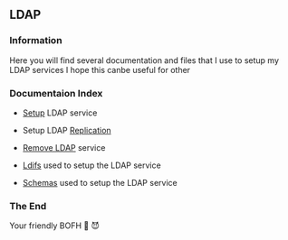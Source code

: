 ## LDAP

### Information
Here you will find several documentation and files that I use to setup my LDAP services
I hope this canbe useful for other

### Documentaion Index

- [Setup](https://github.com/badassops/ldap-tool-go/tree/main/docs/ldap/setup_ldap_servers.md) LDAP service

- Setup LDAP [Replication](https://github.com/badassops/ldap-tool-go/tree/main/docs/ldap/setup_ldap_replication.md)

- [Remove LDAP](https://github.com/badassops/ldap-tool-go/tree/main/docs/ldap/remove_ldap.md) service

- [Ldifs](https://github.com/badassops/ldap-tool-go/tree/main/docs/ldap/ldifs) used to setup the LDAP service

- [Schemas](https://github.com/badassops/ldap-tool-go/tree/main/docs/ldap/schemas) used to setup the LDAP service

### The End
Your friendly BOFH 🦄 😈
